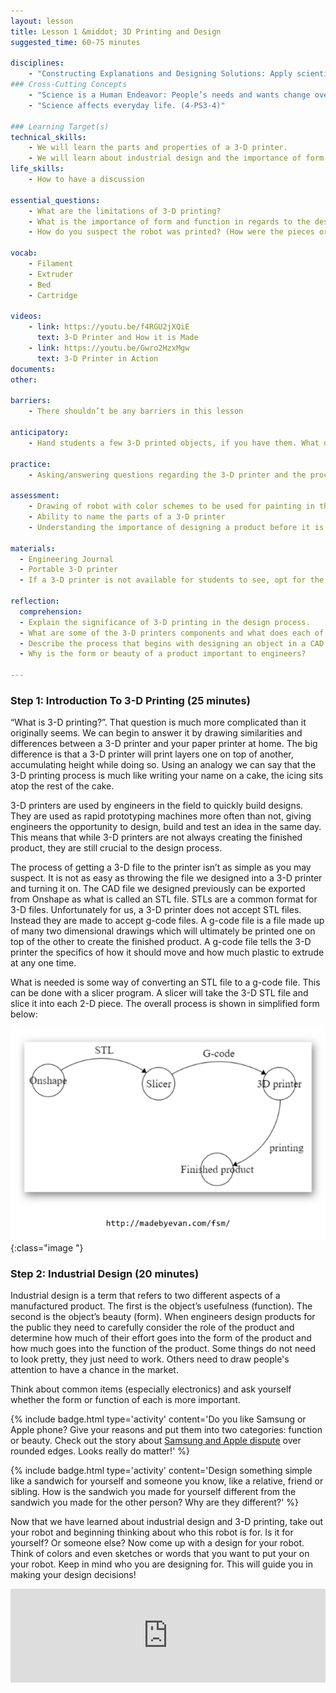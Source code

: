 ```yaml
---
layout: lesson
title: Lesson 1 &middot; 3D Printing and Design
suggested_time: 60-75 minutes

disciplines:
    - "Constructing Explanations and Designing Solutions: Apply scientific ideas to solve design problems. (4-PS3-4)"
### Cross-Cutting Concepts
    - "Science is a Human Endeavor: People’s needs and wants change over time, as do their demands for new and improved technologies. (3-5-ETS1-1)"
    - "Science affects everyday life. (4-PS3-4)"

### Learning Target(s)
technical_skills:
    - We will learn the parts and properties of a 3-D printer.
    - We will learn about industrial design and the importance of form and function in design.
life_skills:
    - How to have a discussion

essential_questions: 
    - What are the limitations of 3-D printing?
    - What is the importance of form and function in regards to the design process?
    - How do you suspect the robot was printed? (How were the pieces oriented on the printer?)

vocab:
    - Filament
    - Extruder
    - Bed
    - Cartridge

videos:
    - link: https://youtu.be/f4RGU2jXQiE
      text: 3-D Printer and How it is Made
    - link: https://youtu.be/Gwro2HzxMgw
      text: 3-D Printer in Action
documents:
other:

barriers: 
    - There shouldn’t be any barriers in this lesson

anticipatory:
    - Hand students a few 3-D printed objects, if you have them. What do they notice about the objects? What process do they think is needed to print the objects? 

practice:
    - Asking/answering questions regarding the 3-D printer and the process of printing 3-D objects.

assessment:
    - Drawing of robot with color schemes to be used for painting in the next session  
    - Ability to name the parts of a 3-D printer  
    - Understanding the importance of designing a product before it is printed?  

materials:
  - Engineering Journal
  - Portable 3-D printer
  - If a 3-D printer is not available for students to see, opt for the video

reflection:
  comprehension:
  - Explain the significance of 3-D printing in the design process.
  - What are some of the 3-D printers components and what does each of them do?
  - Describe the process that begins with designing an object in a CAD program and ends with the 3-D printed object.
  - Why is the form or beauty of a product important to engineers?

---
```

### Step 1: Introduction To 3-D Printing (25 minutes) 
“What is 3-D printing?”. That question is much more complicated than it originally seems. We can begin to answer it by drawing similarities and differences between a 3-D printer and your paper printer at home. The big difference is that a 3-D printer will print layers one on top of another, accumulating height while doing so. Using an analogy we can say that the 3-D printing process is much like writing your name on a cake, the icing sits atop the rest of the cake.

3-D printers are used by engineers in the field to quickly build designs. They are used as rapid prototyping machines more often than not, giving engineers the opportunity to design, build and test an idea in the same day. This means that while 3-D printers are not always creating the finished product, they are still crucial to the design process.

The process of getting a 3-D file to the printer isn’t as simple as you may suspect. It is not as easy as throwing the file we designed into a 3-D printer and turning it on. The CAD file we designed previously can be exported from Onshape as what is called an STL file. STLs are a common format for 3-D files. Unfortunately for us, a 3-D printer does not accept STL files. Instead they are made to accept g-code files. A g-code file is a file made up of many two dimensional drawings which will ultimately be printed one on top of the other to create the finished product. A g-code file tells the 3-D printer the specifics of how it should move and how much plastic to extrude at any one time.

What is needed is some way of converting an STL file to a g-code file. This can be done with a slicer program. A slicer will take the 3-D STL file and slice it into each 2-D piece. The overall process is shown in simplified form below:

![fig 5.1](fig-5_1.png){:class="image "}

### Step 2: Industrial Design (20 minutes) 
Industrial design is a term that refers to two different aspects of a manufactured product. The first is the object’s usefulness (function). The second is the object’s beauty (form). When engineers design products for the public they need to carefully consider the role of the product and determine how much of their effort goes into the form of the product and how much goes into the function of the product. Some things do not need to look pretty, they just need to work. Others need to draw people's attention to have a chance in the market.

Think about common items (especially electronics) and ask yourself whether the form or function of each is more important.

{% include badge.html type='activity' content='Do you like Samsung or Apple phone?  Give your reasons and put them into two categories: function or beauty.   Check out the story about <a href="https://bgr.com/2018/05/24/samsung-apple-lawsuit-patents-rounded-corners-setllement/" target="_blank">Samsung and Apple dispute</a> over rounded edges.  Looks really do matter!' %}

{% include badge.html type='activity' content='Design something simple like a sandwich for yourself and someone you know, like a relative, friend or sibling. How is the sandwich you made for yourself different from the sandwich you made for the other person? Why are they different?' %}

Now that we have learned about industrial design and 3-D printing, take out your robot and beginning thinking about who this robot is for.  Is it for yourself?  Or someone else?  Now come up with a design for your robot.  Think of colors and even sketches or words that you want to put your on your robot.  Keep in mind who you are designing for.  This will guide you in making your design decisions!

<iframe width="100%" height="auto" src="https://www.tinkercad.com/embed/9RUh82CEU99?editbtn=1" frameborder="0" marginwidth="0" marginheight="0" scrolling="no"></iframe>
